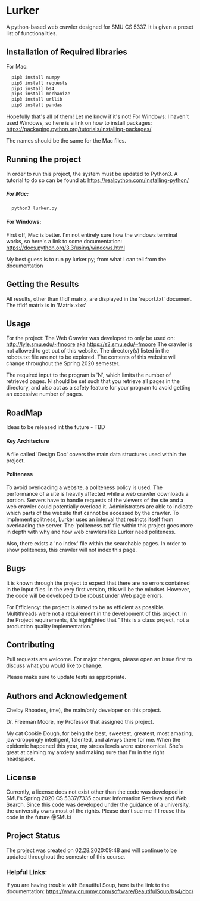 # Lurker

A python-based web crawler designed for SMU CS 5337. It is given a preset list of functionalities.

## Installation of Required libraries
For Mac:
```bash
  pip3 install numpy
  pip3 install requests
  pip3 install bs4
  pip3 install mechanize
  pip3 install urllib
  pip3 install pandas
```
Hopefully that's all of them! Let me know if it's not!
For Windows:
I haven't used Windows, so here is a link on how to install packages: 
https://packaging.python.org/tutorials/installing-packages/

The names should be the same for the Mac files.

## Running the project
In order to run this project, the system must be updated to Python3. A tutorial to do so can be found at: https://realpython.com/installing-python/
##### For Mac:
```bash
  python3 lurker.py
```
#### For Windows:
First off, Mac is better.
I'm not entirely sure how the windows terminal works, so here's a link to some documentation: https://docs.python.org/3.3/using/windows.html

My best guess is to run py lurker.py; from what I can tell from the documentation

## Getting the Results
All results, other than tfidf matrix, are displayed in the 'report.txt' document.
The tfidf matrix is in 'Matrix.xlxs'

## Usage
For the project:
The Web Crawler was developed to only be used on:
http://lyle.smu.edu/~fmoore   aka   https://s2.smu.edu/~fmoore
The crawler is not allowed to get out of this website. The directory(s) listed in the robots.txt file are not to be explored.
The contents of this website will change throughout the Spring 2020 semester.

The required input to the program is 'N', which limits the number of retrieved pages. N should be set such that you retrieve all pages in the directory, and also act as a safety feature for your program to avoid getting an excessive number of pages.

## RoadMap
Ideas to be released int the future - TBD

#### Key Architecture
A file called 'Design Doc' covers the main data structures used within the project.

#### Politeness
   To avoid overloading a website, a politeness policy is used. The performance of a site is heavily affected while a web crawler downloads a portion. Servers have to handle requests of the viewers of the site and a web crawler could potentially overload it. Administrators are able to indicate which parts of the website that cannot be accessed by the crawler. 
   To implement politness, Lurker uses an interval that restricts itself from overloading the server.
   The 'politeness.txt' file within this project goes more in depth with why and how web crawlers like Lurker need politeness.
   
   Also, there exists a 'no index' file within the searchable pages. In order to show politeness, this crawler will not index this page. 
   
## Bugs
It is known through the project to expect that there are no errors contained in the input files. 
In the very first version, this will be the mindset. 
However, the code will be developed to be robust under Web page errors.

For Efficiency: the project is aimed to be as efficient as possible. Multithreads were not a requirement in the development of this project. In the Project requirements, it's highlighted that "This is a class project, not a production quality implementation."

## Contributing
Pull requests are welcome. For major changes, please open an issue first to discuss what you would like to change.

Please make sure to update tests as appropriate.

## Authors and Acknowledgement
Chelby Rhoades, (me), the main/only developer on this project.

Dr. Freeman Moore, my Professor that assigned this project.

My cat Cookie Dough, for being the best, sweetest, greatest, most amazing, jaw-droppingly intelligent, talented, and always there for me. When the epidemic happened this year, my stress levels were astronomical. She's great at calming my anxiety and making sure that I'm in the right headspace.

## License
Currently, a license does not exist other than the code was developed in SMU's Spring 2020 CS 5337/7335 course: Information Retrieval and Web Search. Since this code was developed under the guidance of a university, the university owns most of the rights. Please don't sue me if I reuse this code in the future @SMU:(

## Project Status
The project was created on 02.28.2020:09:48 and will continue to be updated throughout the semester of this course.

### Helpful Links:
If you are having trouble with Beautiful Soup, here is the link to the documentation:
https://www.crummy.com/software/BeautifulSoup/bs4/doc/


